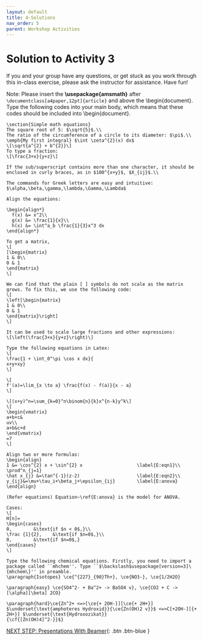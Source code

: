 ```yaml
---
layout: default
title: 4-Solutions
nav_order: 5
parent: Workshop Activities
---
```


# Solution to Activity 3
If you and your group have any questions, or get stuck as you work through this in-class exercise, please ask the instructor for assistance. Have fun!

Note: Please insert the **\usepackage{amsmath}** after `\documentclass[a4paper,12pt]{article}` and above the \begin{document}. Type the following codes into your main body, which means that these codes should be included into \begin{document}.

```
\section{Simple math equations}
The square root of 5: $\sqrt{5}$.\\
The ratio of the circumference of a circle to its diameter: $\pi$.\\
\emph{My first integral} $\int \zeta^{2}(x) dx$
\[\sqrt{a^{2} + b^{2}}\]
To type a fraction:
\[\frac{3+x}{y+z}\]

If the sub/superscript contains more than one character, it should be enclosed in curly braces, as in $100^{x+y}$, $X_{ij}$.\\

The commands for Greek letters are easy and intuitive: $\alpha,\beta,\gamma,\lambda,\Gamma,\Lambda$

Align the equations:

\begin{align*}
  f(x) &= x^2\\
  g(x) &= \frac{1}{x}\\
  h(x) &= \int^a_b \frac{1}{3}x^3 dx
\end{align*}

To get a matrix,
\[
[\begin{matrix}
1 & 0\\
0 & 1
\end{matrix}
\]

We can find that the plain [ ] symbols do not scale as the matrix grows. To fix this, we use the following code:
\[
\left[\begin{matrix}
1 & 0\\
0 & 1
\end{matrix}\right]
\]

It can be used to scale large fractions and other expressions:
\[\left(\frac{3+x}{y+z}\right)\]

Type the following equations in Latex:
\[
\frac{1 + \int_0^\pi \cos x dx}{
x+y+xy}
\]

\[
f'(a)=\lim_{x \to a} \frac{f(x) - f(a)}{x - a}
\]

\[(x+y)^n=\sum_{k=0}^n\binom{n}{k}x^{n-k}y^k\]
\[
\begin{vmatrix}
a+b+c&
uv\\
a+b&c+d
\end{vmatrix}
=7
\]

Align two or more formulas:
\begin{align}
1 &= \cos^{2} x + \sin^{2} x                    \label{E:eqn1}\\
\prod^n_{j=1}
\hat x_{j} &=\tan^{-1}(z-2)                     \label{E:eqn2}\\
y_{ij}&=\mu+\tau_i+\beta_j+\epsilon_{ij}        \label{E:anova}
\end{align}

(Refer equations) Equation~\ref{E:anova} is the model for ANOVA.

Cases:
\[
H[n]=
\begin{cases}
0,        &\text{if $n < 0$,}\\
\frac {1}{2},    &\text{if $n=0$,}\\
0,        &\text{if $n=0$,}
\end{cases}
\]

Type the following chemical equations. Firstly, you need to import a package called ``mhchem''. Type ``$\backslash$usepackage[version=3]\{mhchem\}'' in preamble.
\paragraph{Isotopes} \ce{^{227}_{90}Th+}, \ce{NO3-}, \ce{1/2H2O}

\paragraph{easy} \ce{SO4^2- + Ba^2+ -> BaSO4 v}, \ce{CO2 + C ->[\alpha][\beta] 2CO}

\paragraph{hard}\ce{Zn^2+ <=>[\ce{+ 2OH-}][\ce{+ 2H+}] $\underset{\text{amphoteres Hydroxid}}{\ce{Zn(OH)2 v}}$ <=>C[+2OH-][{+ 2H+}] $\underset{\text{Hydroxozikat}}
{\cf{[Zn(OH)4]^2-}}$}
```

[NEXT STEP: Presentations With Beamer](act-5.html){: .btn .btn-blue }
